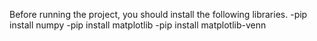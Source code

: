 Before running the project, you should install the following libraries.
-pip install numpy
-pip install matplotlib
-pip install matplotlib-venn
